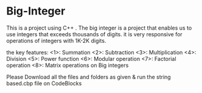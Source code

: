 # Big-Integer
This is a project using C++ .
The big integer is a project that enables us to use integers that exceeds thousands of digits.
it is very responsive for operations of integers with 1K-2K digits.


the key features:
                   <1>: Summation
                   <2>: Subtraction
                   <3>: Multiplication
                   <4>: Division
                   <5>: Power function
                   <6>: Modular operation
                   <7>: Factorial operation
                   <8>: Matrix operations on Big integers
                   
                   
Please Download all the files and folders as given & run the string based.cbp file on CodeBlocks
